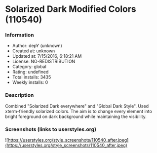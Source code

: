 # Solarized Dark Modified Colors (110540)

### Information
- Author: depY (unknown)
- Created at: unknown
- Updated at: 7/15/2016, 6:18:21 AM
- License: NO-REDISTRIBUTION
- Category: global
- Rating: undefined
- Total installs: 3435
- Weekly installs: 0


### Description
Combined "Solarized Dark everywhere" and "Global Dark Style". Used xterm-friendly solarized colors. The aim is to change every element into bright foreground on dark background while maintaining the visibility.


### Screenshots (links to userstyles.org)
![https://userstyles.org/style_screenshots/110540_after.jpeg](https://userstyles.org/style_screenshots/110540_after.jpeg)


